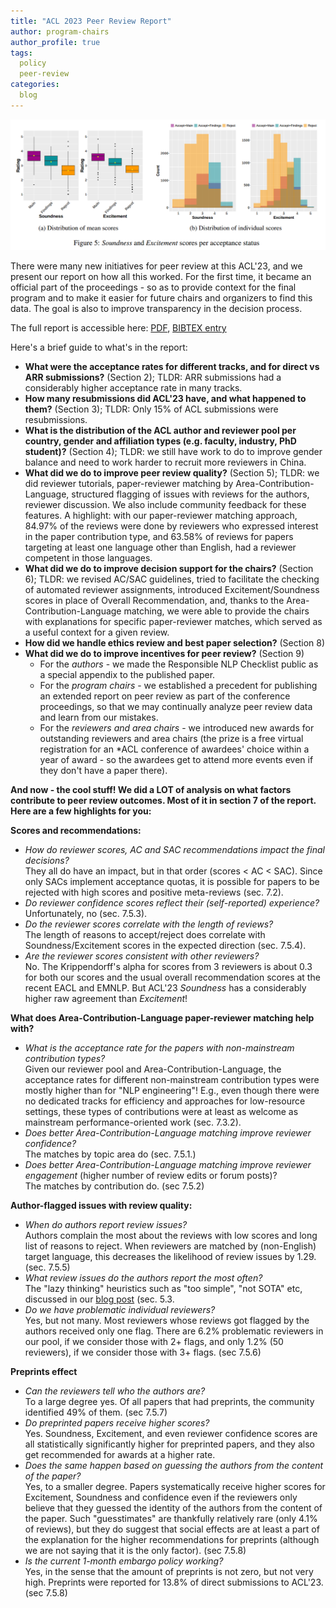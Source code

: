 ```yaml
---
title: "ACL 2023 Peer Review Report"
author: program-chairs
author_profile: true
tags:
  policy
  peer-review
categories:
  blog
---
```


![](/assets/images/blog/soundness-excitement.png)

There were many new initiatives for peer review at this ACL'23, and we present our report on how all this worked. For the first time, it became an official part of the proceedings - so as to provide context for the final program and to make it easier for future chairs and organizers to find this data. The goal is also to improve transparency in the decision process.

The full report is accessible here: [PDF](https://aclanthology.org/2023.acl-long.report.pdf), [BIBTEX entry](/assets/files/report.bib)

Here's a brief guide to what's in the report:

* **What were the acceptance rates for different tracks, and for direct vs ARR submissions?** (Section 2); TLDR: ARR submissions had a considerably higher acceptance rate in many tracks.
* **How many resubmissions did ACL'23 have, and what happened to them?** (Section 3); TLDR: Only 15% of ACL submissions were resubmissions.
* **What is the distribution of the ACL author and reviewer pool per country, gender and affiliation types (e.g. faculty, industry, PhD student)?** (Section 4); TLDR: we still have work to do to improve gender balance and need to work harder to recruit more reviewers in China.
* **What did we do to improve peer review quality?** (Section 5); TLDR: we did reviewer tutorials, paper-reviewer matching by Area-Contribution-Language, structured flagging of issues with reviews for the authors, reviewer discussion. We also include community feedback for these features. A highlight: with our paper-reviewer matching approach, 84.97% of the reviews were done by reviewers who expressed interest in the paper contribution type, and 63.58% of reviews for papers targeting at least one language other than English, had a reviewer competent in those languages.
* **What did we do to improve decision support for the chairs?** (Section 6); TLDR: we revised AC/SAC guidelines, tried to facilitate the checking of automated reviewer assignments, introduced Excitement/Soundness scores in place of Overall Recommendation, and, thanks to the Area-Contribution-Language matching, we were able to provide the chairs with explanations for specific paper-reviewer matches, which served as a useful context for a given review.
* **How did we handle ethics review and best paper selection?** (Section 8)
* **What did we do to improve incentives for peer review?** (Section 9)
    * For the _authors_ - we made the Responsible NLP Checklist public as a special appendix to the published paper. 
    * For the _program chairs_ - we established a precedent for publishing an extended report on peer review as part of the conference proceedings, so that we may continually analyze peer review data and learn from our mistakes. 
    * For the _reviewers and area chairs_ - we introduced new awards for outstanding reviewers and area chairs (the prize is a free virtual registration for an *ACL conference of awardees' choice within a year of award - so the awardees get to attend more events even if they don't have a paper there).

**And now - the cool stuff! We did a LOT of analysis on what factors contribute to peer review outcomes. Most of it in section 7 of the report. Here are a few highlights for you:**

**Scores and recommendations:**

* _How do reviewer scores, AC and SAC recommendations impact the final decisions?_ <br/> They all do have an impact, but in that order (scores &lt; AC &lt; SAC). Since only SACs implement acceptance quotas, it is possible for papers to be rejected with high scores and positive meta-reviews (sec. 7.2).
* _Do reviewer confidence scores reflect their (self-reported) experience?_ <br/> Unfortunately, no (sec. 7.5.3).
* _Do the reviewer scores correlate with the length of reviews?_ <br/> The length of reasons to accept/reject does correlate with Soundness/Excitement scores in the expected direction (sec. 7.5.4). 
* _Are the reviewer scores consistent with other reviewers?_ <br/> No. The Krippendorff's alpha for scores from 3 reviewers is about 0.3 for both our scores and the usual overall recommendation scores at the recent EACL and EMNLP. But ACL'23 _Soundness_ has a considerably higher raw agreement than _Excitement_! 

**What does Area-Contribution-Language paper-reviewer matching help with?**

* _What is the acceptance rate for the papers with non-mainstream contribution types? <br/>_ Given our reviewer pool and Area-Contribution-Language, the acceptance rates for different non-mainstream contribution types were mostly higher than for "NLP engineering"! E.g., even though there were no dedicated tracks for efficiency and approaches for low-resource settings, these types of contributions were at least as welcome as mainstream performance-oriented work (sec. 7.3.2).
* _Does better Area-Contribution-Language matching improve reviewer confidence?_ <br/>The matches by topic area do (sec. 7.5.1.)
* _Does better Area-Contribution-Language matching improve reviewer engagement_ (higher number of review edits or forum posts)? <br/>The matches by contribution do. (sec 7.5.2)

**Author-flagged issues with review quality:**

* _When do authors report review issues?_ <br/> Authors complain the most about the reviews with low scores and long list of reasons to reject. When reviewers are matched by (non-English) target language, this decreases the likelihood of review issues by 1.29. (sec. 7.5.5)
* _What review issues do the authors report the most often?_ <br/>The "lazy thinking" heuristics such as "too simple", "not SOTA" etc, discussed in our [blog post](https://2023.aclweb.org/blog/review-acl23/#2-check-for-lazy-thinking) (sec. 5.3.
* _Do we have problematic individual reviewers?_ <br/> Yes, but not many. Most reviewers whose reviews got flagged by the authors received only one flag. There are 6.2\% problematic reviewers in our pool, if we consider those with 2+ flags, and only 1.2% (50 reviewers), if we consider those with 3+ flags. (sec 7.5.6) 

**Preprints effect**

* _Can the reviewers tell who the authors are?_ <br/> To a large degree yes. Of all papers that had preprints, the community identified 49% of them. (sec 7.5.7) 
* _Do preprinted papers receive higher scores?_ <br/>Yes. Soundness, Excitement, and even reviewer confidence scores are all statistically significantly higher for preprinted papers, and they also get recommended for awards at a higher rate.
* _Does the same happen based on guessing the authors from the content of the paper?_ <br/> Yes, to a smaller degree. Papers systematically receive higher scores for Excitement, Soundness and confidence even if the reviewers only believe that they guessed the identity of the authors from the content of the paper. Such "guesstimates" are thankfully relatively rare (only 4.1% of reviews), but they do suggest that social effects are at least a part of the explanation for the higher recommendations for preprints (although we are not saying that it is the only factor). (sec 7.5.8) 
* _Is the current 1-month embargo policy working?_ <br/> Yes, in the sense that the amount of preprints is not zero, but not very high. Preprints were reported for 13.8% of direct submissions to ACL'23. (sec 7.5.8)